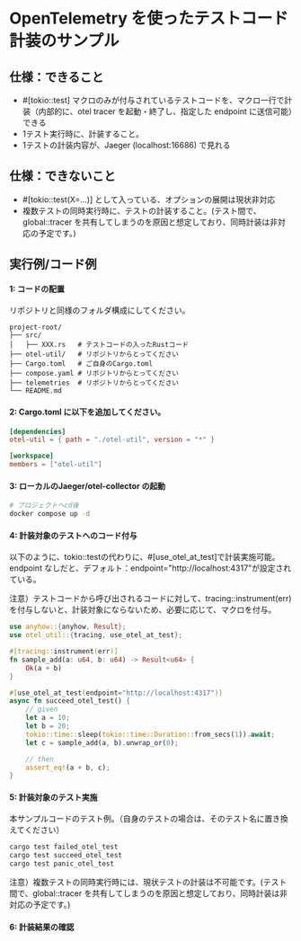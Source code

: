 # OpenTelemetry を使ったテストコード計装のサンプル

## 仕様：できること
- #[tokio::test] マクロのみが付与されているテストコードを、マクロ一行で計装（内部的に、otel tracer を起動・終了し、指定した endpoint に送信可能）できる
- 1テスト実行時に、計装すること。
- 1テストの計装内容が、Jaeger (localhost:16686) で見れる

## 仕様：できないこと
- #[tokio::test(X=...)] として入っている、オプションの展開は現状非対応
- 複数テストの同時実行時に、テストの計装すること。(テスト間で、global::tracer を共有してしまうのを原因と想定しており、同時計装は非対応の予定です。)

## 実行例/コード例
#### 1: コードの配置
リポジトリと同様のフォルダ構成にしてください。
```
project-root/
├── src/
│   ├── XXX.rs   # テストコードの入ったRustコード
├── otel-util/   # リポジトリからとってください
├── Cargo.toml   # ご自身のCargo.toml
├── compose.yaml # リポジトリからとってください
├── telemetries  # リポジトリからとってください
└── README.md
```
#### 2: Cargo.toml に以下を追加してください。

```toml
[dependencies]
otel-util = { path = "./otel-util", version = "*" }

[workspace]
members = ["otel-util"]
```

#### 3: ローカルのJaeger/otel-collector の起動
```sh
# プロジェクトへcd後
docker compose up -d
```

#### 4: 計装対象のテストへのコード付与

以下のように、tokio::testの代わりに、#[use_otel_at_test]で計装実施可能。endpoint なしだと、デフォルト：endpoint="http://localhost:4317"が設定されている。

注意）テストコードから呼び出されるコードに対して、tracing::instrument(err)を付与しないと、計装対象にならないため、必要に応じて、マクロを付与。

```rust
use anyhow::{anyhow, Result};
use otel_util::{tracing, use_otel_at_test};

#[tracing::instrument(err)]
fn sample_add(a: u64, b: u64) -> Result<u64> {
    Ok(a + b)
}

#[use_otel_at_test(endpoint="http://localhost:4317")]
async fn succeed_otel_test() {
    // given
    let a = 10;
    let b = 20;
    tokio::time::sleep(tokio::time::Duration::from_secs(1)).await;
    let c = sample_add(a, b).unwrap_or(0);

    // then
    assert_eq!(a + b, c);
}

```

#### 5: 計装対象のテスト実施
本サンプルコードのテスト例。（自身のテストの場合は、そのテスト名に置き換えてください）
```sh
cargo test failed_otel_test
cargo test succeed_otel_test
cargo test panic_otel_test
```

注意）複数テストの同時実行時には、現状テストの計装は不可能です。(テスト間で、global::tracer を共有してしまうのを原因と想定しており、同時計装は非対応の予定です。)

#### 6: 計装結果の確認
